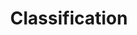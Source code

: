 ---
title: "Classification"
description: ""
tags:
  - "Machine Learning"
  - "Classification"
weight: 12
---